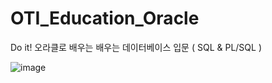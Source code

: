 # OTI_Education_Oracle
Do it! 오라클로 배우는 배우는 데이터베이스 입문 ( SQL  &amp; PL/SQL ) 

![image](https://user-images.githubusercontent.com/91528640/195470307-beec36ec-3784-4d32-9c6d-a03bdef8880f.png)
